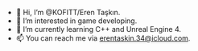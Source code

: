 - 👋 Hi, I’m @KOFITT/Eren Taşkın.
- 👀 I’m interested in game developing.
- 🌱 I’m currently learning C++ and Unreal Engine 4.
- 📫 You can reach me via erentaskin.34@icloud.com.
